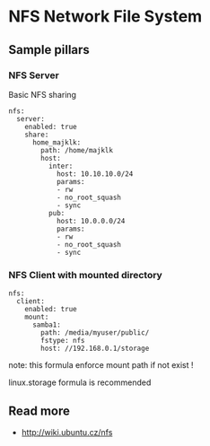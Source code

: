 
# NFS Network File System

## Sample pillars

### NFS Server

Basic NFS sharing

    nfs:
      server:
        enabled: true
        share:
          home_majklk:
            path: /home/majklk
            host: 
              inter:
                host: 10.10.10.0/24
                params:
                - rw
                - no_root_squash
                - sync
              pub:
                host: 10.0.0.0/24
                params:
                - rw
                - no_root_squash
                - sync

### NFS Client with mounted directory

    nfs:
      client:
        enabled: true
        mount:
          samba1:
            path: /media/myuser/public/
            fstype: nfs
            host: //192.168.0.1/storage

note: this formula enforce mount path if not exist !

linux.storage formula is recommended

## Read more

* http://wiki.ubuntu.cz/nfs
